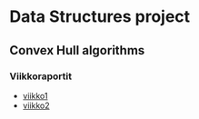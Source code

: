 # Data Structures project
## Convex Hull algorithms

### Viikkoraportit
* [viikko1](convexhull/blob/master/viikkoraportit/viikko1)
* [viikko2](convexhull/blob/master/viikkoraportit/viikko2)

